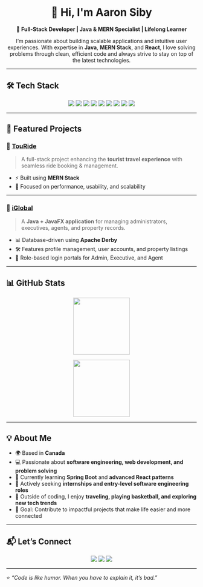
<h1 align="center">👋 Hi, I'm Aaron Siby</h1>

<p align="center">
  🚀 <b>Full-Stack Developer | Java & MERN Specialist | Lifelong Learner</b>  
</p>

<p align="center">
  I’m passionate about building scalable applications and intuitive user experiences.  
  With expertise in <b>Java</b>, <b>MERN Stack</b>, and <b>React</b>, I love solving problems through clean, efficient code  
  and always strive to stay on top of the latest technologies.
</p>

---

## 🛠️ Tech Stack  

<p align="center">
  <img src="https://img.shields.io/badge/Java-ED8B00?style=for-the-badge&logo=java&logoColor=white"/>
  <img src="https://img.shields.io/badge/JavaScript-F7DF1E?style=for-the-badge&logo=javascript&logoColor=black"/>
  <img src="https://img.shields.io/badge/React-20232A?style=for-the-badge&logo=react&logoColor=61DAFB"/>
  <img src="https://img.shields.io/badge/Node.js-43853D?style=for-the-badge&logo=node.js&logoColor=white"/>
  <img src="https://img.shields.io/badge/Express.js-404D59?style=for-the-badge"/>
  <img src="https://img.shields.io/badge/MongoDB-4EA94B?style=for-the-badge&logo=mongodb&logoColor=white"/>
  <img src="https://img.shields.io/badge/HTML5-E34F26?style=for-the-badge&logo=html5&logoColor=white"/>
  <img src="https://img.shields.io/badge/CSS3-1572B6?style=for-the-badge&logo=css3&logoColor=white"/>
  <img src="https://img.shields.io/badge/Git-F05032?style=for-the-badge&logo=git&logoColor=white"/>
</p>

---

## 🌟 Featured Projects  

### 🚖 [TouRide](https://github.com/AaronSiby15/TouRide)  
> A full-stack project enhancing the **tourist travel experience** with seamless ride booking & management.  

- ⚡ Built using **MERN Stack**  
- 🎯 Focused on performance, usability, and scalability  

---

### 🏢 [iGlobal](https://github.com/your-github-username/iGlobal)  
> A **Java + JavaFX application** for managing administrators, executives, agents, and property records.  

- 📊 Database-driven using **Apache Derby**  
- 🛠️ Features profile management, user accounts, and property listings  
- 🔐 Role-based login portals for Admin, Executive, and Agent  

---

## 📊 GitHub Stats  



<p align="center">
  <img src="https://github-readme-stats.vercel.app/api/top-langs/?username=AaronSiby15&layout=compact&theme=tokyonight" height="150" />
</p>

<p align="center">
  <img src="https://streak-stats.demolab.com?user=AaronSiby15&theme=tokyonight" height="150" />
</p>

---

## 💡 About Me  

- 🌍 Based in **Canada**  
- 💻 Passionate about **software engineering, web development, and problem solving**  
- 📖 Currently learning **Spring Boot** and **advanced React patterns**  
- 💼 Actively seeking **internships and entry-level software engineering roles**  
- 🏀 Outside of coding, I enjoy **traveling, playing basketball, and exploring new tech trends**  
- 🎯 Goal: Contribute to impactful projects that make life easier and more connected  

---

## 📬 Let’s Connect  

<p align="center">
  <a href="mailto:aaronsiby05@gmail.com"><img src="https://img.shields.io/badge/Email-D14836?style=for-the-badge&logo=gmail&logoColor=white"/></a>
  <a href="https://www.linkedin.com/in/aaronsiby/"><img src="https://img.shields.io/badge/LinkedIn-0077B5?style=for-the-badge&logo=linkedin&logoColor=white"/></a>
  <a href="https://aaronsiby.netlify.app"><img src="https://img.shields.io/badge/Portfolio-000000?style=for-the-badge&logo=react&logoColor=61DAFB"/></a>
</p>

---

⭐ *“Code is like humor. When you have to explain it, it’s bad.”*  

